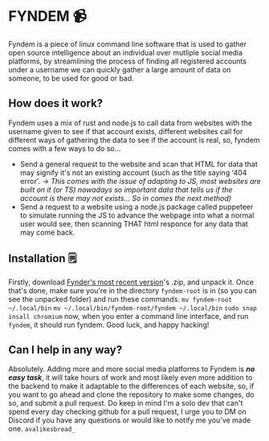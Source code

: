 
# FYNDEM 📹
Fyndem is a piece of linux command line software that is used to gather open source intelligence about an individual over mutliple social media platforms, by streamlining the process of finding all registered accounts under a username we can quickly gather a large amount of data on someone, to be used for good or bad.
## How does it work?
Fyndem uses a mix of rust and node.js to call data from websites with the username given to see if that account exists, different websites call for different ways of gathering the data to see if the account is real, so, fyndem comes with a few ways to do so...
- Send a general request to the website and scan that HTML for data that may signify it's not an existing account (such as the title saying '404 error'. -> *This comes with the issue of adapting to JS, most websites are built on it (or TS) nowadays so important data that tells us if the account is there may not exists... So in comes the next method)*
- Send a request to a website using a node.js package called puppeteer to simulate running the JS to advance the webpage into what a normal user would see, then scanning THAT html responce for any data that may come back.

## Installation 🗒️
Firstly, download [Fynder's most recent version](https://github.com/YourAva/Fyndem/releases)'s .zip, and unpack it. Once that's done, make sure you're in the directory ``fyndem-root`` is in (so you can see the unpacked folder) and run these commands.
``mv fyndem-root ~/.local/bin``
``mv ~/.local/bin/fyndem-root/fyndem ~/.local/bin``
``sudo snap insall chromium``
now, when you enter a command line interface, and run ``fyndem``, it should run fyndem. Good luck, and happy hacking!

## Can I help in any way?
Absolutely. Adding more and more social media platforms to Fyndem is ***no easy task***, it will take hours of work and most likely even more addition to the backend to make it adaptable to the differences of each website, so, if you want to go ahead and clone the repository to make some changes, do so, and submit a pull request. Do keep in mind I'm a solo dev that can't spend every day checking github for a pull request, I urge you to DM on Discord if you have any questions or would like to notify me you've made one. ``avalikesbread_``


